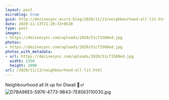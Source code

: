 ```yaml
---
layout: post
microblog: true
guid: http://dezinezync.micro.blog/2020/11/13/neighbourhood-all-lit.html
date: 2020-11-13T21:20:33+0530
type: post
images:
- https://dezinezync.com/uploads/2020/51cf1580ed.jpg
photos:
- https://dezinezync.com/uploads/2020/51cf1580ed.jpg
photos_with_metadata:
- url: https://dezinezync.com/uploads/2020/51cf1580ed.jpg
  width: 1350
  height: 1800
url: /2020/11/13/neighbourhood-all-lit.html
---
```

Neighbourhood all lit up for Diwali 🎉🪔
![D7BA98E5-5976-4773-9B43-7E8563110030.jpg](https://dezinezync.com/uploads/2020/51cf1580ed.jpg)
